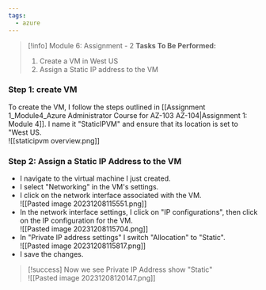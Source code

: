 ```yaml
---
tags:
  - azure
---
```

> [!info] Module 6: Assignment - 2
> **Tasks To Be Performed:** 
> 1. Create a VM in West US 
> 2. Assign a Static IP address to the VM


### Step 1: create VM
To create the VM, I follow the steps outlined in [[Assignment 1_Module4_Azure Administrator Course for AZ-103 AZ-104|Assignment 1: Module 4]]. I name it "StaticIPVM" and ensure that its location is set to "West US.
<br>![[staticipvm overview.png]]
### Step 2: Assign a Static IP Address to the VM

  - I navigate to the virtual machine I just created.
  - I select "Networking" in the VM's settings.
  - I click on the network interface associated with the VM.
    <br>![[Pasted image 20231208115551.png]]
  - In the network interface settings, I click on "IP configurations", then click on the IP configuration for the VM.
    <br>![[Pasted image 20231208115704.png]]
  - In "Private IP address settings" I switch "Allocation" to "Static".
    <br>![[Pasted image 20231208115817.png]]
  - I save the changes.

> [!success] Now we see Private IP Address show "Static"
> <br>![[Pasted image 20231208120147.png]]
